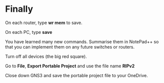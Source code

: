 # Finally

On each router, type **wr mem** to save.

On each PC, type **save**

You have learned many new commands. Summarise them in NotePad++ so that you can implement them on any future switches or routers.

Turn off all devices (the big red square).

Go to **File**, **Export Portable Project** and use the file name **RIPv2**

Close down GNS3 and save the portable project file to your OneDrive.
